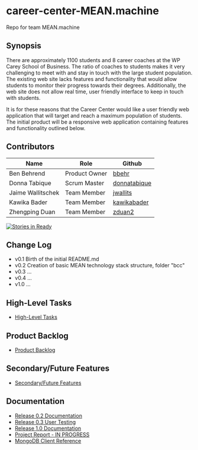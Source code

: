# career-center-MEAN.machine
Repo for team MEAN.machine

## Synopsis

There are approximately 1100 students and 8 career coaches at the WP Carey School of Business.  The ratio of coaches to students makes it very challenging to meet with and stay in touch with the large student population.  The existing web site lacks features and functionality that would allow students to monitor their progress towards their degrees.  Additionally, the web site does not allow real time, user friendly interface to keep in touch with students. 

It is for these reasons that the Career Center would like a user friendly web application that will target and reach a maximum population of students.  The initial product will be a responsive web application containing features and functionality outlined below.

## Contributors

|Name | Role  | Github   |
|---|---|---|
| Ben Behrend | Product Owner | [bbehr](https://github.com/bbehr) |
| Donna Tabique  | Scrum Master  | [donnatabique](https://github.com/donnatabique)  |
| Jaime Wallitschek | Team Member | [jwallits](https://github.com/jwallits)  |
| Kawika Bader | Team Member | [kawikabader](https://github.com/kawikabader)  |
| Zhengping Duan | Team Member | [zduan2](https://gibhub.com/zduan2)  |

[![Stories in Ready](https://badge.waffle.io/asu-cis440-summer/career-center-MEAN.machine.svg?label=ready&title=Ready)](http://waffle.io/asu-cis440-summer/career-center-MEAN.machine)

## Change Log
- v0.1 Birth of the initial README.md
- v0.2 Creation of basic MEAN technology stack structure, folder "bcc"
- v0.3 ...
- v0.4 ...
- v1.0 ...

## High-Level Tasks
* [High-Level Tasks](https://github.com/asu-cis440-summer/career-center-MEAN.machine/blob/master/highleveltasks.md)

## Product Backlog
* [Product Backlog](https://github.com/asu-cis440-summer/career-center-MEAN.machine/blob/master/productbacklog.md)

## Secondary/Future Features
* [Secondary/Future Features](https://github.com/asu-cis440-summer/career-center-MEAN.machine/blob/master/futurefeatures.md)

## Documentation
* [Release 0.2 Documentation](https://github.com/asu-cis440-summer/career-center-MEAN.machine/blob/master/Documentation/Version0.2Documentation.pdf)
* [Release 0.3 User Testing](https://github.com/asu-cis440-summer/career-center-MEAN.machine/blob/master/Documentation/Version0.3UserTesting.pdf)
* [Release 1.0 Documentation](https://github.com/asu-cis440-summer/career-center-MEAN.machine/blob/master/Documentation/Version1.0Documentation)
* [Project Report - IN PROGRESS](https://github.com/asu-cis440-summer/career-center-MEAN.machine/blob/master/Documentation/ProjectReport_08072015.pdf)
* [MongoDB Client Reference](https://github.com/asu-cis440-summer/career-center-MEAN.machine/blob/master/Documentation/MongoDB_ClientReference.pdf)
